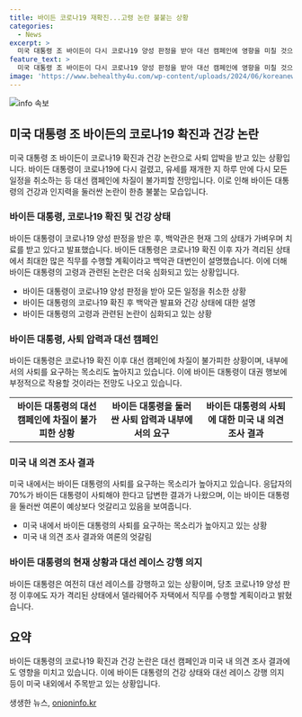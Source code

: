 ```yaml
---
title: 바이든 코로나19 재확진...고령 논란 불붙는 상황
categories:
  - News
excerpt: >
  미국 대통령 조 바이든이 다시 코로나19 양성 판정을 받아 대선 캠페인에 영향을 미칠 것으로 보인다. 바이든은 유세 중단 후 코로나19 양성이 확인되었으며, 고령과 건강 논란이 가열되고 있다. 민주당 내부에서도 바이든의 사퇴를 요구하는 목소리가 나오고 있으며, 대선 후보로서의 지위가 논란을 빚고 있다. 이에 대한 공화당 전당대회 참석자들의 70%가 바이든의 사퇴를 지지하는 등 여론의 반응도 예상치 못한 것으로 나타났다.
feature_text: >
  미국 대통령 조 바이든이 다시 코로나19 양성 판정을 받아 대선 캠페인에 영향을 미칠 것으로 보인다. 바이든은 유세 중단 후 코로나19 양성이 확인되었으며, 고령과 건강 논란이 가열되고 있다. 민주당 내부에서도 바이든의 사퇴를 요구하는 목소리가 나오고 있으며, 대선 후보로서의 지위가 논란을 빚고 있다. 이에 대한 공화당 전당대회 참석자들의 70%가 바이든의 사퇴를 지지하는 등 여론의 반응도 예상치 못한 것으로 나타났다.
image: 'https://www.behealthy4u.com/wp-content/uploads/2024/06/koreanews.jpg'
---
```


<p><img src="https://www.behealthy4u.com/wp-content/uploads/2024/06/koreanews.jpg" alt="info 속보" /></p>

<h2 data-ke-size="size26">미국 대통령 조 바이든의 코로나19 확진과 건강 논란</h2>

<p>미국 대통령 조 바이든이 코로나19 확진과 건강 논란으로 사퇴 압박을 받고 있는 상황입니다. 바이든 대통령이 코로나19에 다시 걸렸고, 유세를 재개한 지 하루 만에 다시 모든 일정을 취소하는 등 대선 캠페인에 차질이 불가피할 전망입니다. 이로 인해 바이든 대통령의 건강과 인지력을 둘러싼 논란이 한층 불붙는 모습입니다.</p>

<p data-ke-size="size16"></p>

<h3>바이든 대통령, 코로나19 확진 및 건강 상태</h3>

<p>바이든 대통령이 코로나19 양성 판정을 받은 후, 백악관은 현재 그의 상태가 가벼우며 치료를 받고 있다고 발표했습니다. 바이든 대통령은 코로나19 확진 이후 자가 격리된 상태에서 최대한 많은 직무를 수행할 계획이라고 백악관 대변인이 설명했습니다. 이에 더해 바이든 대통령의 고령과 관련된 논란은 더욱 심화되고 있는 상황입니다.</p>

<ul>
  <li>바이든 대통령이 코로나19 양성 판정을 받아 모든 일정을 취소한 상황</li>
  <li>바이든 대통령의 코로나19 확진 후 백악관 발표와 건강 상태에 대한 설명</li>
  <li>바이든 대통령의 고령과 관련된 논란이 심화되고 있는 상황</li>
</ul>

<p data-ke-size="size16"></p>

<h3>바이든 대통령, 사퇴 압력과 대선 캠페인</h3>

<p>바이든 대통령은 코로나19 확진 이후 대선 캠페인에 차질이 불가피한 상황이며, 내부에서의 사퇴를 요구하는 목소리도 높아지고 있습니다. 이에 바이든 대통령이 대권 행보에 부정적으로 작용할 것이라는 전망도 나오고 있습니다.</p>

<table>
  <tr>
    <td style="text-align: center; height: 17px;"><b>바이든 대통령의 대선 캠페인에 차질이 불가피한 상황</b></td>
    <td style="text-align: center; height: 17px;"><b>바이든 대통령을 둘러싼 사퇴 압력과 내부에서의 요구</b></td>
    <td style="text-align: center; height: 17px;"><b>바이든 대통령의 사퇴에 대한 미국 내 의견 조사 결과</b></td>
  </tr>
</table>

<p data-ke-size="size16"></p>

<h3>미국 내 의견 조사 결과</h3>

<p>미국 내에서는 바이든 대통령의 사퇴를 요구하는 목소리가 높아지고 있습니다. 응답자의 70%가 바이든 대통령이 사퇴해야 한다고 답변한 결과가 나왔으며, 이는 바이든 대통령을 둘러싼 여론이 예상보다 엇갈리고 있음을 보여줍니다.</p>

<ul>
  <li>미국 내에서 바이든 대통령의 사퇴를 요구하는 목소리가 높아지고 있는 상황</li>
  <li>미국 내 의견 조사 결과와 여론의 엇갈림</li>
</ul>

<p data-ke-size="size16"></p>

<h3>바이든 대통령의 현재 상황과 대선 레이스 강행 의지</h3>

<p>바이든 대통령은 여전히 대선 레이스를 강행하고 있는 상황이며, 당초 코로나19 양성 판정 이후에도 자가 격리된 상태에서 델라웨어주 자택에서 직무를 수행할 계획이라고 밝혔습니다.</p>

<h2 data-ke-size="size26">요약</h2>

<p>바이든 대통령의 코로나19 확진과 건강 논란은 대선 캠페인과 미국 내 의견 조사 결과에도 영향을 미치고 있습니다. 이에 바이든 대통령의 건강 상태와 대선 레이스 강행 의지 등이 미국 내외에서 주목받고 있는 상황입니다.</p>
생생한 뉴스, <a href="https://onioninfo.kr" rel="dofollow">onioninfo.kr</a>


